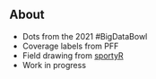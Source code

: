 ## About
* Dots from the 2021 #BigDataBowl
* Coverage labels from PFF
* Field drawing from [sportyR](https://github.com/rossdrucker/sportyR)
* Work in progress
